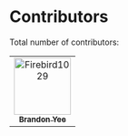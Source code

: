 # Contributors

Total number of contributors: <!--CONTRIBUTOR COUNT START--><!--CONTRIBUTOR COUNT END-->

<!-- readme: contributors -start -->
<table>
	<tbody>
		<tr>
            <td align="center">
                <a href="https://github.com/Firebird1029">
                    <img src="https://avatars.githubusercontent.com/u/6111102?v=4" width="100;" alt="Firebird1029"/>
                    <br />
                    <sub><b>Brandon Yee</b></sub>
                </a>
            </td>
		</tr>
	<tbody>
</table>
<!-- readme: contributors -end -->
